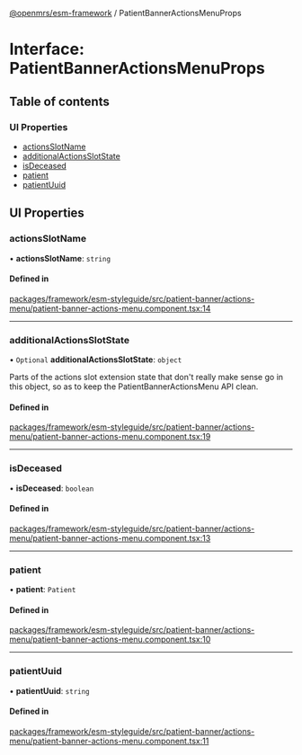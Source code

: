 [@openmrs/esm-framework](../API.md) / PatientBannerActionsMenuProps

# Interface: PatientBannerActionsMenuProps

## Table of contents

### UI Properties

- [actionsSlotName](PatientBannerActionsMenuProps.md#actionsslotname)
- [additionalActionsSlotState](PatientBannerActionsMenuProps.md#additionalactionsslotstate)
- [isDeceased](PatientBannerActionsMenuProps.md#isdeceased)
- [patient](PatientBannerActionsMenuProps.md#patient)
- [patientUuid](PatientBannerActionsMenuProps.md#patientuuid)

## UI Properties

### actionsSlotName

• **actionsSlotName**: `string`

#### Defined in

[packages/framework/esm-styleguide/src/patient-banner/actions-menu/patient-banner-actions-menu.component.tsx:14](https://github.com/openmrs/openmrs-esm-core/blob/main/packages/framework/esm-styleguide/src/patient-banner/actions-menu/patient-banner-actions-menu.component.tsx#L14)

___

### additionalActionsSlotState

• `Optional` **additionalActionsSlotState**: `object`

Parts of the actions slot extension state that don't really make sense go in this object,
so as to keep the PatientBannerActionsMenu API clean.

#### Defined in

[packages/framework/esm-styleguide/src/patient-banner/actions-menu/patient-banner-actions-menu.component.tsx:19](https://github.com/openmrs/openmrs-esm-core/blob/main/packages/framework/esm-styleguide/src/patient-banner/actions-menu/patient-banner-actions-menu.component.tsx#L19)

___

### isDeceased

• **isDeceased**: `boolean`

#### Defined in

[packages/framework/esm-styleguide/src/patient-banner/actions-menu/patient-banner-actions-menu.component.tsx:13](https://github.com/openmrs/openmrs-esm-core/blob/main/packages/framework/esm-styleguide/src/patient-banner/actions-menu/patient-banner-actions-menu.component.tsx#L13)

___

### patient

• **patient**: `Patient`

#### Defined in

[packages/framework/esm-styleguide/src/patient-banner/actions-menu/patient-banner-actions-menu.component.tsx:10](https://github.com/openmrs/openmrs-esm-core/blob/main/packages/framework/esm-styleguide/src/patient-banner/actions-menu/patient-banner-actions-menu.component.tsx#L10)

___

### patientUuid

• **patientUuid**: `string`

#### Defined in

[packages/framework/esm-styleguide/src/patient-banner/actions-menu/patient-banner-actions-menu.component.tsx:11](https://github.com/openmrs/openmrs-esm-core/blob/main/packages/framework/esm-styleguide/src/patient-banner/actions-menu/patient-banner-actions-menu.component.tsx#L11)
